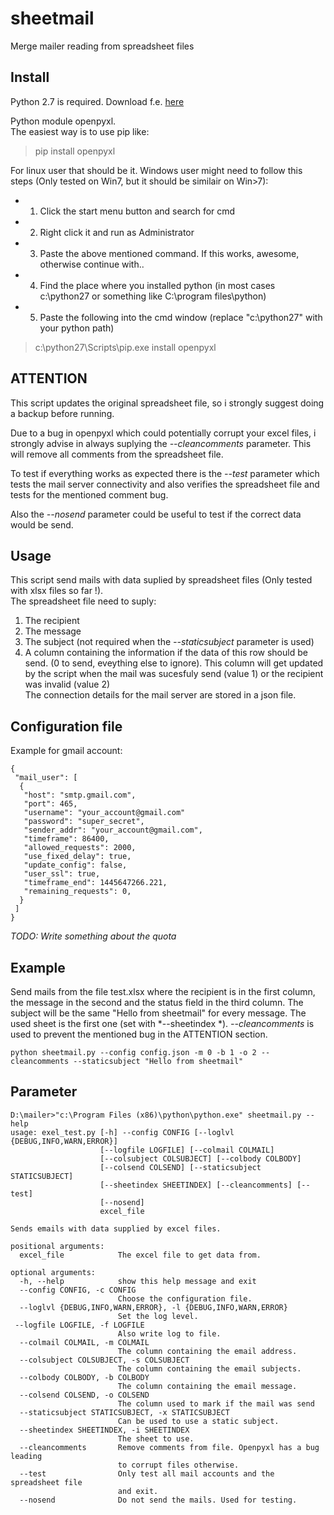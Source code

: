 # sheetmail
Merge mailer reading from spreadsheet files

Install
-------------
Python 2.7 is required. Download f.e. [here](https://www.python.org/download/releases/2.7/)  

Python module openpyxl.  
The easiest way is to use pip like:

>pip install openpyxl

For linux user that should be it.
Windows user might need to follow this steps (Only tested on Win7, but it should be similair on Win>7):  
- 1. Click the start menu button and search for cmd
- 2. Right click it and run as Administrator
- 3. Paste the above mentioned command. If this works, awesome, otherwise continue with..
- 4. Find the place where you installed python (in most cases c:\python27 or something like C:\program files\python)
- 5. Paste the following into the cmd window (replace "c:\python27" with your python path)  
> c:\python27\Scripts\pip.exe install openpyxl


ATTENTION 
-------------
This script updates the original spreadsheet file, so i strongly suggest doing a backup before running.

Due to a bug in openpyxl which could potentially corrupt your excel files, i strongly advise in always suplying the *--cleancomments* parameter. This will remove all comments from the spreadsheet file.

To test if everything works as expected there is the *--test* parameter which tests the mail server connectivity and also verifies the spreadsheet file and tests for the mentioned comment bug.

Also the *--nosend* parameter could be useful to test if the correct data would be send.

Usage
-------------
This script send mails with data suplied by spreadsheet files (Only tested with xlsx files so far !).  
The spreadsheet file need to suply:  
1. The recipient  
2. The message  
3. The subject (not required when the *--staticsubject* parameter is used)  
4. A column containing the information if the data of this row should be send. (0 to send, eveything else to ignore).  This column will get updated by the script when the mail was sucesfuly send (value 1) or the recipient was invalid (value 2)  
The connection details for the mail server are stored in a json file.

Configuration file
-------------
Example for gmail account:

    {  
     "mail_user": [  
      {  
       "host": "smtp.gmail.com",   
       "port": 465, 
       "username": "your_account@gmail.com"  
       "password": "super_secret",  
       "sender_addr": "your_account@gmail.com",  
       "timeframe": 86400,  
       "allowed_requests": 2000,  
       "use_fixed_delay": true,  
       "update_config": false,  
       "user_ssl": true,  
       "timeframe_end": 1445647266.221,  
       "remaining_requests": 0,  
      }  
     ]  
    }  

*TODO: Write something about the quota*


Example
-------------
Send mails from the file test.xlsx where the recipient is in the first column, the message in the second and the status field in the third column. The subject will be the same "Hello from sheetmail" for every message.
The used sheet is the first one (set with *--sheetindex *). *--cleancomments* is used to prevent the mentioned bug in the ATTENTION section.

    python sheetmail.py --config config.json -m 0 -b 1 -o 2 --cleancomments --staticsubject "Hello from sheetmail"

Parameter
-------------

    D:\mailer>"c:\Program Files (x86)\python\python.exe" sheetmail.py --help
    usage: exel_test.py [-h] --config CONFIG [--loglvl {DEBUG,INFO,WARN,ERROR}]
                        [--logfile LOGFILE] [--colmail COLMAIL]
                        [--colsubject COLSUBJECT] [--colbody COLBODY]
                        [--colsend COLSEND] [--staticsubject STATICSUBJECT]
                        [--sheetindex SHEETINDEX] [--cleancomments] [--test]
                        [--nosend]
                        excel_file
    
    Sends emails with data supplied by excel files.
    
    positional arguments:
      excel_file            The excel file to get data from.
    
    optional arguments:
      -h, --help            show this help message and exit  
      --config CONFIG, -c CONFIG  
                            Choose the configuration file.  
      --loglvl {DEBUG,INFO,WARN,ERROR}, -l {DEBUG,INFO,WARN,ERROR}  
                            Set the log level.  
     --logfile LOGFILE, -f LOGFILE  
                            Also write log to file.  
      --colmail COLMAIL, -m COLMAIL  
                            The column containing the email address.  
      --colsubject COLSUBJECT, -s COLSUBJECT  
                            The column containing the email subjects.  
      --colbody COLBODY, -b COLBODY  
                            The column containing the email message.  
      --colsend COLSEND, -o COLSEND  
                            The column used to mark if the mail was send  
      --staticsubject STATICSUBJECT, -x STATICSUBJECT  
                            Can be used to use a static subject.  
      --sheetindex SHEETINDEX, -i SHEETINDEX  
                            The sheet to use.  
      --cleancomments       Remove comments from file. Openpyxl has a bug leading  
                            to corrupt files otherwise.  
      --test                Only test all mail accounts and the spreadsheet file
                            and exit.  
      --nosend              Do not send the mails. Used for testing.  
